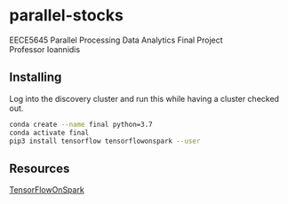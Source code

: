 # parallel-stocks
EECE5645 Parallel Processing Data Analytics Final Project  
Professor Ioannidis

## Installing

Log into the discovery cluster and run this while having a cluster checked out.

``` bash
conda create --name final python=3.7
conda activate final
pip3 install tensorflow tensorflowonspark --user
```

## Resources

[TensorFlowOnSpark](https://github.com/yahoo/TensorFlowOnSpark)
